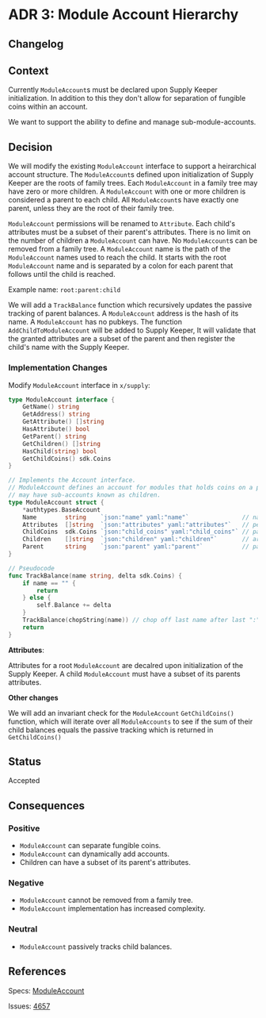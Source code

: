 # ADR 3: Module Account Hierarchy

## Changelog

## Context

Currently `ModuleAccount`s must be declared upon Supply Keeper initialization. In addition to this they don't allow for separation of fungible coins within an account.

We want to support the ability to define and manage sub-module-accounts.

## Decision

We will modify the existing `ModuleAccount` interface to support a heirarchical account structure.
The `ModuleAccount`s defined upon initialization of Supply Keeper are the roots of family trees.
Each `ModuleAccount` in a family tree may have zero or more children.
A `ModuleAccount` with one or more children is considered a parent to each child.
All `ModuleAccount`s have exactly one parent, unless they are the root of their family tree.

`ModuleAccount` permissions will be renamed to `Attribute`.
Each child's attributes must be a subset of their parent's attributes.
There is no limit on the number of children a `ModuleAccount` can have.
No `ModuleAccount`s can be removed from a family tree.
A `ModuleAccount` name is the path of the `ModuleAccount` names used to reach the child.
It starts with the root `ModuleAccount` name and is separated by a colon for each parent that follows until the child is reached.

Example name: `root:parent:child`

We will add a `TrackBalance` function which recursively updates the passive tracking of parent balances.
A `ModuleAccount` address is the hash of its name.
A `ModuleAccount` has no pubkeys.
The function `AddChildToModuleAccount` will be added to Supply Keeper, 
It will validate that the granted attributes are a subset of the parent and then register the child's name with the Supply Keeper.

### Implementation Changes

Modify `ModuleAccount` interface in `x/supply`:

```go
type ModuleAccount interface {
    GetName() string
    GetAddress() string
    GetAttribute() []string 
    HasAttribute() bool
    GetParent() string
    GetChildren() []string
    HasChild(string) bool 
    GetChildCoins() sdk.Coins
}
```

```go
// Implements the Account interface.
// ModuleAccount defines an account for modules that holds coins on a pool. A ModuleAccount
// may have sub-accounts known as children.
type ModuleAccount struct {
    *authtypes.BaseAccount
    Name        string    `json:"name" yaml:"name"`               // name of the module
    Attributes  []string  `json:"attributes" yaml:"attributes"`   // permissions of module account
    ChildCoins  sdk.Coins `json:"child_coins" yaml:"child_coins"` // passive tracking of sum of child balances
    Children    []string  `json:"children" yaml:"children"`       // array of children names
    Parent      string    `json:"parent" yaml:"parent"`           // parent name
}
```

```go
// Pseudocode
func TrackBalance(name string, delta sdk.Coins) {
    if name == "" {
        return
    } else {
        self.Balance += delta
    }
    TrackBalance(chopString(name)) // chop off last name after last ":"
    return
}
```

**Attributes**:

Attributes for a root `ModuleAccount` are decalred upon initialization of the Supply Keeper.
A child `ModuleAccount` must have a subset of its parents attributes.

**Other changes**

We will add an invariant check for the `ModuleAccount` `GetChildCoins()` function, which will iterate over all `ModuleAccounts` to see if the sum of their child balances equals the passive tracking which is returned in `GetChildCoins()`

## Status

Accepted

## Consequences

### Positive

* `ModuleAccount` can separate fungible coins.
* `ModuleAccount` can dynamically add accounts.
* Children can have a subset of its parent's attributes.

### Negative

* `ModuleAccount` cannot be removed from a family tree.
* `ModuleAccount` implementation has increased complexity.

### Neutral

* `ModuleAccount` passively tracks child balances.

## References

Specs: [ModuleAccount](https://github.com/cosmos/cosmos-sdk/blob/master/docs/spec/supply/01_concepts.md#module-accounts)

Issues: [4657](https://github.com/cosmos/cosmos-sdk/issues/4657)
